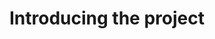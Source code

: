 # Introducing the project 

[Mockup img 1]:(https://github.com/codiku/ressources/blob/master/RN_mockup-weather-1.png)
[Mockup img 2]:(https://github.com/codiku/ressources/blob/master/RN_mockup-weather-2.png)